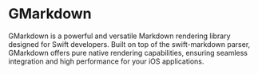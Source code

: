 # GMarkdown
GMarkdown is a powerful and versatile Markdown rendering library designed for Swift developers. Built on top of the swift-markdown parser, GMarkdown offers pure native rendering capabilities, ensuring seamless integration and high performance for your iOS applications.
